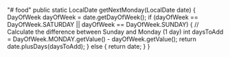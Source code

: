 "# food" 
    public static LocalDate getNextMonday(LocalDate date) {
        DayOfWeek dayOfWeek = date.getDayOfWeek();
        if (dayOfWeek == DayOfWeek.SATURDAY || dayOfWeek == DayOfWeek.SUNDAY) {
            // Calculate the difference between Sunday and Monday (1 day)
            int daysToAdd = DayOfWeek.MONDAY.getValue() - dayOfWeek.getValue();
            return date.plusDays(daysToAdd);
        } else {
            return date;
        }
    }
